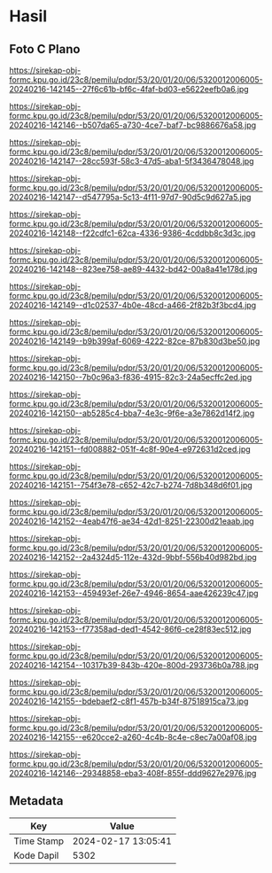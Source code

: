 # Hasil

## Foto C Plano

https://sirekap-obj-formc.kpu.go.id/23c8/pemilu/pdpr/53/20/01/20/06/5320012006005-20240216-142145--27f6c61b-bf6c-4faf-bd03-e5622eefb0a6.jpg

https://sirekap-obj-formc.kpu.go.id/23c8/pemilu/pdpr/53/20/01/20/06/5320012006005-20240216-142146--b507da65-a730-4ce7-baf7-bc9886676a58.jpg

https://sirekap-obj-formc.kpu.go.id/23c8/pemilu/pdpr/53/20/01/20/06/5320012006005-20240216-142147--28cc593f-58c3-47d5-aba1-5f3436478048.jpg

https://sirekap-obj-formc.kpu.go.id/23c8/pemilu/pdpr/53/20/01/20/06/5320012006005-20240216-142147--d547795a-5c13-4f11-97d7-90d5c9d627a5.jpg

https://sirekap-obj-formc.kpu.go.id/23c8/pemilu/pdpr/53/20/01/20/06/5320012006005-20240216-142148--f22cdfc1-62ca-4336-9386-4cddbb8c3d3c.jpg

https://sirekap-obj-formc.kpu.go.id/23c8/pemilu/pdpr/53/20/01/20/06/5320012006005-20240216-142148--823ee758-ae89-4432-bd42-00a8a41e178d.jpg

https://sirekap-obj-formc.kpu.go.id/23c8/pemilu/pdpr/53/20/01/20/06/5320012006005-20240216-142149--d1c02537-4b0e-48cd-a466-2f82b3f3bcd4.jpg

https://sirekap-obj-formc.kpu.go.id/23c8/pemilu/pdpr/53/20/01/20/06/5320012006005-20240216-142149--b9b399af-6069-4222-82ce-87b830d3be50.jpg

https://sirekap-obj-formc.kpu.go.id/23c8/pemilu/pdpr/53/20/01/20/06/5320012006005-20240216-142150--7b0c96a3-f836-4915-82c3-24a5ecffc2ed.jpg

https://sirekap-obj-formc.kpu.go.id/23c8/pemilu/pdpr/53/20/01/20/06/5320012006005-20240216-142150--ab5285c4-bba7-4e3c-9f6e-a3e7862d14f2.jpg

https://sirekap-obj-formc.kpu.go.id/23c8/pemilu/pdpr/53/20/01/20/06/5320012006005-20240216-142151--fd008882-051f-4c8f-90e4-e972631d2ced.jpg

https://sirekap-obj-formc.kpu.go.id/23c8/pemilu/pdpr/53/20/01/20/06/5320012006005-20240216-142151--754f3e78-c652-42c7-b274-7d8b348d6f01.jpg

https://sirekap-obj-formc.kpu.go.id/23c8/pemilu/pdpr/53/20/01/20/06/5320012006005-20240216-142152--4eab47f6-ae34-42d1-8251-22300d21eaab.jpg

https://sirekap-obj-formc.kpu.go.id/23c8/pemilu/pdpr/53/20/01/20/06/5320012006005-20240216-142152--2a4324d5-112e-432d-9bbf-556b40d982bd.jpg

https://sirekap-obj-formc.kpu.go.id/23c8/pemilu/pdpr/53/20/01/20/06/5320012006005-20240216-142153--459493ef-26e7-4946-8654-aae426239c47.jpg

https://sirekap-obj-formc.kpu.go.id/23c8/pemilu/pdpr/53/20/01/20/06/5320012006005-20240216-142153--f77358ad-ded1-4542-86f6-ce28f83ec512.jpg

https://sirekap-obj-formc.kpu.go.id/23c8/pemilu/pdpr/53/20/01/20/06/5320012006005-20240216-142154--10317b39-843b-420e-800d-293736b0a788.jpg

https://sirekap-obj-formc.kpu.go.id/23c8/pemilu/pdpr/53/20/01/20/06/5320012006005-20240216-142155--bdebaef2-c8f1-457b-b34f-87518915ca73.jpg

https://sirekap-obj-formc.kpu.go.id/23c8/pemilu/pdpr/53/20/01/20/06/5320012006005-20240216-142155--e620cce2-a260-4c4b-8c4e-c8ec7a00af08.jpg

https://sirekap-obj-formc.kpu.go.id/23c8/pemilu/pdpr/53/20/01/20/06/5320012006005-20240216-142146--29348858-eba3-408f-855f-ddd9627e2976.jpg


## Metadata

| Key        | Value               |
| ---------- | ------------------- |
| Time Stamp | 2024-02-17 13:05:41 |
| Kode Dapil | 5302                |



